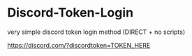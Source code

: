# Discord-Token-Login
very simple discord token login method (DIRECT + no scripts)


https://discord.com/?discordtoken=TOKEN_HERE
